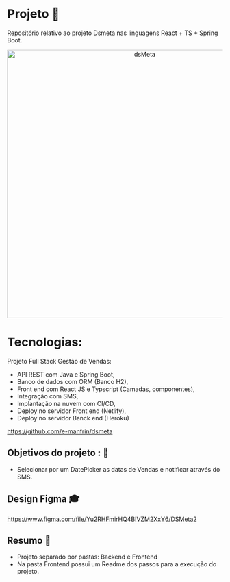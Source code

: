 # Projeto 💼

Repositório relativo ao projeto Dsmeta nas linguagens React + TS + Spring Boot. 

<div align="center">
<img width="627" alt="dsMeta" src="https://user-images.githubusercontent.com/79612116/195707431-9a222432-2577-49e9-9f8e-39281d274e2c.PNG">
</div>

# Tecnologias: 

Projeto Full Stack Gestão de Vendas:

- API REST com Java e Spring Boot,
- Banco de dados com ORM (Banco H2),
- Front end com React JS e Typscript (Camadas, componentes),
- Integração com SMS,
- Implantação na nuvem com CI/CD,
- Deploy no servidor Front end (Netlify),
- Deploy no servidor Banck end (Heroku)

https://github.com/e-manfrin/dsmeta

## Objetivos do projeto : 📖

- Selecionar por um DatePicker as datas de Vendas e notificar através do SMS.

## Design Figma 🎓

https://www.figma.com/file/Yu2RHFmirHQ4BIVZM2XxY6/DSMeta2

## Resumo 📖 

- Projeto separado por pastas: Backend e Frontend
- Na pasta Frontend possui um Readme dos passos para a execução do projeto.


